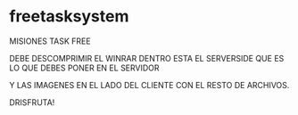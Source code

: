 # freetasksystem
MISIONES TASK FREE


DEBE DESCOMPRIMIR EL WINRAR DENTRO ESTA EL SERVERSIDE QUE ES LO QUE DEBES PONER EN EL SERVIDOR

Y LAS IMAGENES EN EL LADO DEL CLIENTE CON EL RESTO DE ARCHIVOS.


DRISFRUTA!
